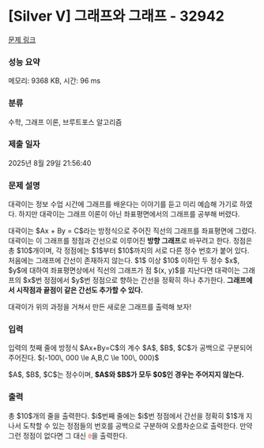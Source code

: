 # [Silver V] 그래프와 그래프 - 32942 

[문제 링크](https://www.acmicpc.net/problem/32942) 

### 성능 요약

메모리: 9368 KB, 시간: 96 ms

### 분류

수학, 그래프 이론, 브루트포스 알고리즘

### 제출 일자

2025년 8월 29일 21:56:40

### 문제 설명

<p>대곽이는 정보 수업 시간에 그래프를 배운다는 이야기를 듣고 미리 예습해 가기로 하였다. 하지만 대곽이는 그래프 이론이 아닌 좌표평면에서의 그래프를 공부해 버렸다.</p>

<p>대곽이는 $Ax + By = C$라는 방정식으로 주어진 직선의 그래프를 좌표평면에 그렸다. 대곽이는 이 그래프를 정점과 간선으로 이루어진 <strong>방향 그래프</strong>로 바꾸려고 한다. 정점은 총 $10$개이며, 각 정점에는 $1$부터 $10$까지의 서로 다른 정수 번호가 붙어 있다. 처음에는 그래프에 간선이 존재하지 않는다. $1$ 이상 $10$ 이하인 두 정수 $x$, $y$에 대하여 좌표평면상에서 직선의 그래프가 점 $(x, y)$를 지난다면 대곽이는 그래프의 $x$번 정점에서 $y$번 정점으로 향하는 간선을 정확히 하나 추가한다. <strong>그래프에서 시작점과 끝점이 같은 간선도 추가할 수 있다.</strong></p>

<p>대곽이가 위의 과정을 거쳐서 만든 새로운 그래프를 출력해 보자!</p>

### 입력 

 <p>입력의 첫째 줄에 방정식 $Ax+By=C$의 계수 $A$, $B$, $C$가 공백으로 구분되어 주어진다. $(-100\, 000 \le A,B,C \le 100\, 000)$</p>

<p>$A$, $B$, $C$는 정수이며, <strong>$A$와 $B$가 모두 $0$인 경우는 주어지지 않는다.</strong></p>

### 출력 

 <p>총 $10$개의 줄을 출력한다. $i$번째 줄에는 $i$번 정점에서 간선을 정확히 $1$개 지나서 도착할 수 있는 정점들의 번호를 공백으로 구분하여 오름차순으로 출력한다. 만약 그런 정점이 없다면 그 대신 <span style="color:#e74c3c;"><code>0</code></span>을 출력한다.</p>

